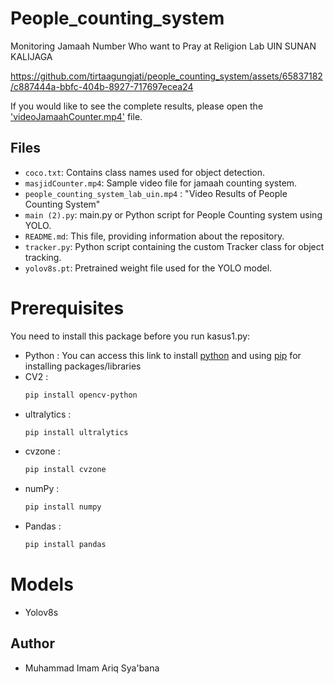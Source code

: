 # People_counting_system
Monitoring Jamaah Number Who want to Pray at Religion Lab UIN SUNAN KALIJAGA

https://github.com/tirtaagungjati/people_counting_system/assets/65837182/c887444a-bbfc-404b-8927-717697ecea24

If you would like to see the complete results, please open the ['videoJamaahCounter.mp4'](https://youtu.be/GjlRcNkxess?si=t7BvERmaeV8rHJ05) file.

## Files
- `coco.txt`: Contains class names used for object detection.
- `masjidCounter.mp4`: Sample video file for jamaah counting system.
- `people_counting_system_lab_uin.mp4` : "Video Results of People Counting System"
- `main (2).py`: main.py or Python script for People Counting system using YOLO.
- `README.md`: This file, providing information about the repository.
- `tracker.py`: Python script containing the custom Tracker class for object tracking.
- `yolov8s.pt`: Pretrained weight file used for the YOLO model.
  
# Prerequisites
You need to install this package before you run kasus1.py:
* Python : You can access this link to install [python](https://www.python.org/downloads/) and using [pip](https://pypi.org/project/pip/) for installing  packages/libraries
* CV2 : 
  ```bash
  pip install opencv-python
* ultralytics :
  ```bash
  pip install ultralytics
* cvzone : 
  ```bash
  pip install cvzone
* numPy : 
  ```bash
  pip install numpy
* Pandas : 
  ```bash
  pip install pandas

# Models
* Yolov8s

## Author
- Muhammad Imam Ariq Sya'bana
